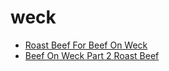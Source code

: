# weck

 * [Roast Beef For Beef On Weck](index/r/roast-beef-for-beef-on-weck-102025.json)
 * [Beef On Weck Part 2 Roast Beef](index/b/beef-on-weck-part-2-roast-beef.json)
